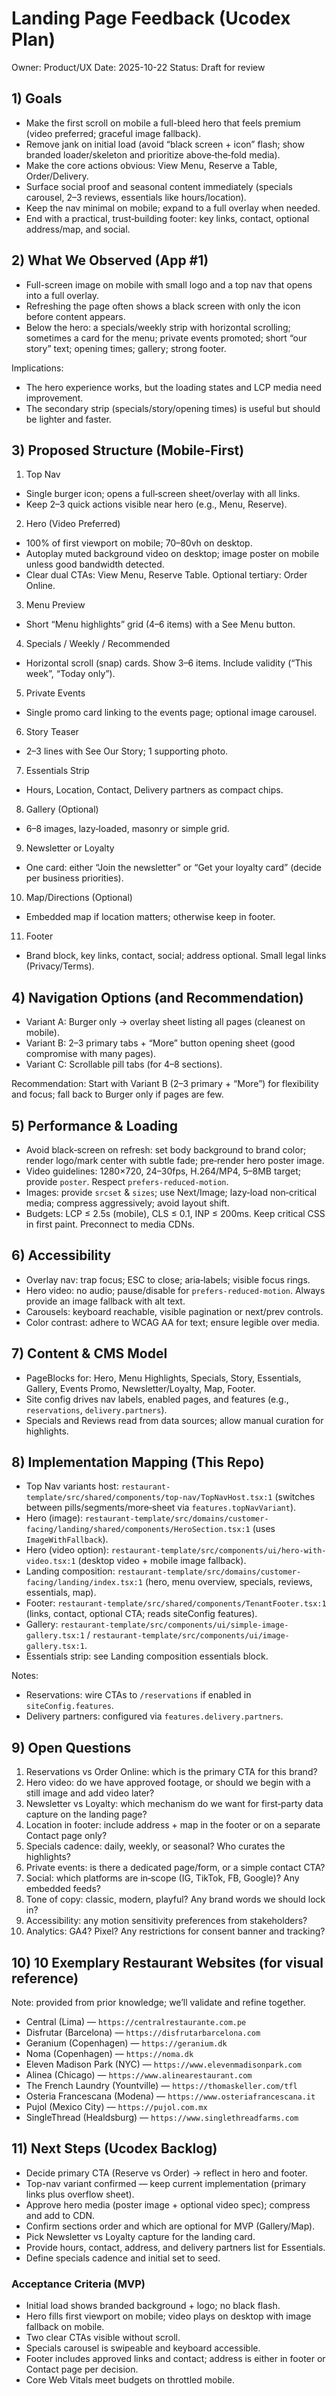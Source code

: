 # Landing Page Feedback (Ucodex Plan)

Owner: Product/UX
Date: 2025-10-22
Status: Draft for review

## 1) Goals
- Make the first scroll on mobile a full-bleed hero that feels premium (video preferred; graceful image fallback).
- Remove jank on initial load (avoid “black screen + icon” flash; show branded loader/skeleton and prioritize above‑the‑fold media).
- Make the core actions obvious: View Menu, Reserve a Table, Order/Delivery.
- Surface social proof and seasonal content immediately (specials carousel, 2–3 reviews, essentials like hours/location).
- Keep the nav minimal on mobile; expand to a full overlay when needed.
- End with a practical, trust‑building footer: key links, contact, optional address/map, and social.

## 2) What We Observed (App #1)
- Full-screen image on mobile with small logo and a top nav that opens into a full overlay.
- Refreshing the page often shows a black screen with only the icon before content appears.
- Below the hero: a specials/weekly strip with horizontal scrolling; sometimes a card for the menu; private events promoted; short “our story” text; opening times; gallery; strong footer.

Implications:
- The hero experience works, but the loading states and LCP media need improvement.
- The secondary strip (specials/story/opening times) is useful but should be lighter and faster.

## 3) Proposed Structure (Mobile‑First)
1) Top Nav
- Single burger icon; opens a full‑screen sheet/overlay with all links.
- Keep 2–3 quick actions visible near hero (e.g., Menu, Reserve).

2) Hero (Video Preferred)
- 100% of first viewport on mobile; 70–80vh on desktop.
- Autoplay muted background video on desktop; image poster on mobile unless good bandwidth detected.
- Clear dual CTAs: View Menu, Reserve Table. Optional tertiary: Order Online.

3) Menu Preview
- Short “Menu highlights” grid (4–6 items) with a See Menu button.

4) Specials / Weekly / Recommended
- Horizontal scroll (snap) cards. Show 3–6 items. Include validity (“This week”, “Today only”).

5) Private Events
- Single promo card linking to the events page; optional image carousel.

6) Story Teaser
- 2–3 lines with See Our Story; 1 supporting photo.

7) Essentials Strip
- Hours, Location, Contact, Delivery partners as compact chips.

8) Gallery (Optional)
- 6–8 images, lazy‑loaded, masonry or simple grid.

9) Newsletter or Loyalty
- One card: either “Join the newsletter” or “Get your loyalty card” (decide per business priorities).

10) Map/Directions (Optional)
- Embedded map if location matters; otherwise keep in footer.

11) Footer
- Brand block, key links, contact, social; address optional. Small legal links (Privacy/Terms).

## 4) Navigation Options (and Recommendation)
- Variant A: Burger only → overlay sheet listing all pages (cleanest on mobile).
- Variant B: 2–3 primary tabs + “More” button opening sheet (good compromise with many pages).
- Variant C: Scrollable pill tabs (for 4–8 sections). 

Recommendation: Start with Variant B (2–3 primary + “More”) for flexibility and focus; fall back to Burger only if pages are few.

## 5) Performance & Loading
- Avoid black‑screen on refresh: set body background to brand color; render logo/mark center with subtle fade; pre‑render hero poster image.
- Video guidelines: 1280×720, 24–30fps, H.264/MP4, 5–8MB target; provide `poster`. Respect `prefers-reduced-motion`.
- Images: provide `srcset` & `sizes`; use Next/Image; lazy‑load non‑critical media; compress aggressively; avoid layout shift.
- Budgets: LCP ≤ 2.5s (mobile), CLS ≤ 0.1, INP ≤ 200ms. Keep critical CSS in first paint. Preconnect to media CDNs.

## 6) Accessibility
- Overlay nav: trap focus; ESC to close; aria‑labels; visible focus rings.
- Hero video: no audio; pause/disable for `prefers-reduced-motion`. Always provide an image fallback with alt text.
- Carousels: keyboard reachable, visible pagination or next/prev controls.
- Color contrast: adhere to WCAG AA for text; ensure legible over media.

## 7) Content & CMS Model
- PageBlocks for: Hero, Menu Highlights, Specials, Story, Essentials, Gallery, Events Promo, Newsletter/Loyalty, Map, Footer.
- Site config drives nav labels, enabled pages, and features (e.g., `reservations`, `delivery.partners`).
- Specials and Reviews read from data sources; allow manual curation for highlights.

## 8) Implementation Mapping (This Repo)
- Top Nav variants host: `restaurant-template/src/shared/components/top-nav/TopNavHost.tsx:1` (switches between pills/segments/more‑sheet via `features.topNavVariant`).
- Hero (image): `restaurant-template/src/domains/customer-facing/landing/shared/components/HeroSection.tsx:1` (uses `ImageWithFallback`).
- Hero (video option): `restaurant-template/src/components/ui/hero-with-video.tsx:1` (desktop video + mobile image fallback).
- Landing composition: `restaurant-template/src/domains/customer-facing/landing/index.tsx:1` (hero, menu overview, specials, reviews, essentials, map).
- Footer: `restaurant-template/src/shared/components/TenantFooter.tsx:1` (links, contact, optional CTA; reads siteConfig features).
- Gallery: `restaurant-template/src/components/ui/simple-image-gallery.tsx:1` / `restaurant-template/src/components/ui/image-gallery.tsx:1`.
- Essentials strip: see Landing composition essentials block.

Notes:
- Reservations: wire CTAs to `/reservations` if enabled in `siteConfig.features`.
- Delivery partners: configured via `features.delivery.partners`.

## 9) Open Questions
1) Reservations vs Order Online: which is the primary CTA for this brand?
2) Hero video: do we have approved footage, or should we begin with a still image and add video later?
3) Newsletter vs Loyalty: which mechanism do we want for first‑party data capture on the landing page?
4) Location in footer: include address + map in the footer or on a separate Contact page only?
5) Specials cadence: daily, weekly, or seasonal? Who curates the highlights?
6) Private events: is there a dedicated page/form, or a simple contact CTA?
7) Social: which platforms are in‑scope (IG, TikTok, FB, Google)? Any embedded feeds?
8) Tone of copy: classic, modern, playful? Any brand words we should lock in?
9) Accessibility: any motion sensitivity preferences from stakeholders?
10) Analytics: GA4? Pixel? Any restrictions for consent banner and tracking?

## 10) 10 Exemplary Restaurant Websites (for visual reference)
Note: provided from prior knowledge; we’ll validate and refine together.
- Central (Lima) — `https://centralrestaurante.com.pe`
- Disfrutar (Barcelona) — `https://disfrutarbarcelona.com`
- Geranium (Copenhagen) — `https://geranium.dk`
- Noma (Copenhagen) — `https://noma.dk`
- Eleven Madison Park (NYC) — `https://www.elevenmadisonpark.com`
- Alinea (Chicago) — `https://www.alinearestaurant.com`
- The French Laundry (Yountville) — `https://thomaskeller.com/tfl`
- Osteria Francescana (Modena) — `https://www.osteriafrancescana.it`
- Pujol (Mexico City) — `https://pujol.com.mx`
- SingleThread (Healdsburg) — `https://www.singlethreadfarms.com`

## 11) Next Steps (Ucodex Backlog)
- Decide primary CTA (Reserve vs Order) → reflect in hero and footer.
- Top-nav variant confirmed — keep current implementation (primary links plus overflow sheet).
- Approve hero media (poster image + optional video spec); compress and add to CDN.
- Confirm sections order and which are optional for MVP (Gallery/Map).
- Pick Newsletter vs Loyalty capture for the landing card.
- Provide hours, contact, address, and delivery partners list for Essentials.
- Define specials cadence and initial set to seed.

### Acceptance Criteria (MVP)
- Initial load shows branded background + logo; no black flash.
- Hero fills first viewport on mobile; video plays on desktop with image fallback on mobile.
- Two clear CTAs visible without scroll.
- Specials carousel is swipeable and keyboard accessible.
- Footer includes approved links and contact; address is either in footer or Contact page per decision.
- Core Web Vitals meet budgets on throttled mobile.
